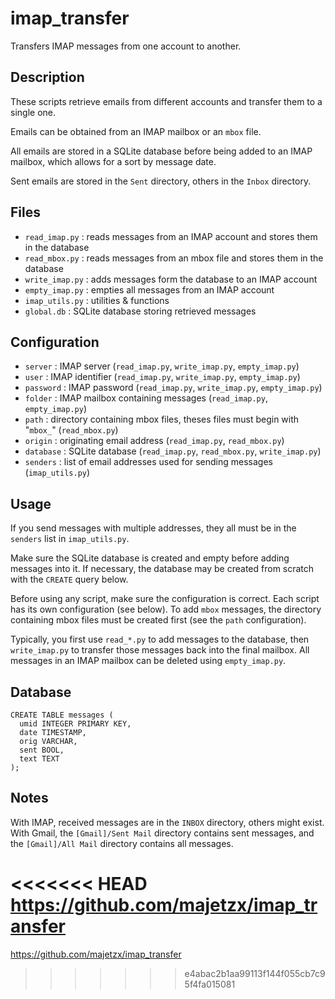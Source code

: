 # imap_transfer

Transfers IMAP messages from one account to another.

## Description
These scripts retrieve emails from different accounts and transfer them to a single one.

Emails can be obtained from an IMAP mailbox or an `mbox` file.

All emails are stored in a SQLite database before being added to an IMAP mailbox, which allows for a sort by message date.

Sent emails are stored in the `Sent` directory, others in the `Inbox` directory.

## Files
 - `read_imap.py` : reads messages from an IMAP account and stores them in the database
 - `read_mbox.py` : reads messages from an mbox file and stores them in the database
 - `write_imap.py` : adds messages form the database to an IMAP account
 - `empty_imap.py` : empties all messages from an IMAP account
 - `imap_utils.py` : utilities & functions
 - `global.db` : SQLite database storing retrieved messages

## Configuration
 - `server` : IMAP server (`read_imap.py`, `write_imap.py`, `empty_imap.py`)
 - `user` : IMAP identifier (`read_imap.py`, `write_imap.py`, `empty_imap.py`)
 - `password` : IMAP password (`read_imap.py`, `write_imap.py`, `empty_imap.py`)
 - `folder` : IMAP mailbox containing messages (`read_imap.py`, `empty_imap.py`)
 - `path` : directory containing mbox files, theses files must begin with "`mbox_`" (`read_mbox.py`)
 - `origin` : originating email address (`read_imap.py`, `read_mbox.py`)
 - `database` : SQLite database (`read_imap.py`, `read_mbox.py`, `write_imap.py`)
 - `senders` : list of email addresses used for sending messages (`imap_utils.py`)

## Usage
If you send messages with multiple addresses, they all must be in the `senders` list in `imap_utils.py`.

Make sure the SQLite database is created and empty before adding messages into it.
If necessary, the database may be created from scratch with the `CREATE` query below.

Before using any script, make sure the configuration is correct. Each script has its own configuration (see below).
To add `mbox` messages, the directory containing mbox files must be created first (see the `path` configuration).

Typically, you first use `read_*.py` to add messages to the database, then `write_imap.py` to transfer those messages back into the final mailbox.
All messages in an IMAP mailbox can be deleted using `empty_imap.py`.

## Database
    CREATE TABLE messages (
      umid INTEGER PRIMARY KEY,
      date TIMESTAMP,
      orig VARCHAR,
      sent BOOL,
      text TEXT
    );

## Notes
With IMAP, received messages are in the `INBOX` directory, others might exist.
With Gmail, the `[Gmail]/Sent Mail` directory contains sent messages, and the `[Gmail]/All Mail` directory contains all messages.

<<<<<<< HEAD
https://github.com/majetzx/imap_transfer
=======
https://github.com/majetzx/imap_transfer
>>>>>>> e4abac2b1aa99113f144f055cb7c95f4fa015081
